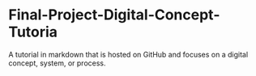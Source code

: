 # Final-Project-Digital-Concept-Tutoria
A tutorial in markdown that is hosted on GitHub and focuses on a digital concept, system, or process.
